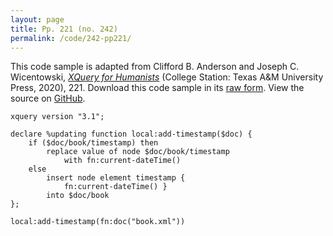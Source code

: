 ```yaml
---
layout: page
title: Pp. 221 (no. 242)
permalink: /code/242-pp221/
---
```


This code sample is adapted from Clifford B. Anderson and Joseph C. Wicentowski, 
[_XQuery for Humanists_](/) (College Station: Texas A&M University Press, 2020), 221. 
Download this code sample in its [raw form](/code/242-pp221/242-pp221.xq).
View the source on [GitHub](https://github.com/coding4humanists/xquery4humanists/blob/master/code/242-pp221/242-pp221.xq).

```xquery
xquery version "3.1";

declare %updating function local:add-timestamp($doc) {
    if ($doc/book/timestamp) then
        replace value of node $doc/book/timestamp 
            with fn:current-dateTime()
    else
        insert node element timestamp { 
            fn:current-dateTime() } 
        into $doc/book
};

local:add-timestamp(fn:doc("book.xml"))
```  
